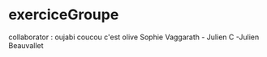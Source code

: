 # exerciceGroupe

collaborator : oujabi
coucou c'est olive
Sophie
Vaggarath - Julien C
-Julien Beauvallet
